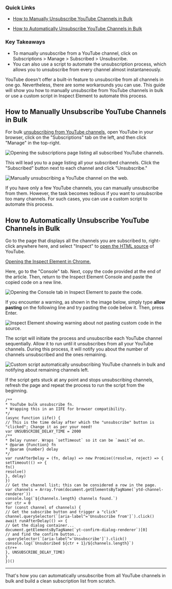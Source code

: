 ### Quick Links

*   [How to Manually Unsubscribe YouTube Channels in Bulk](#how-to-manually-unsubscribe-youtube-channels-in-bulk)
    

*   [How to Automatically Unsubscribe YouTube Channels in Bulk](#how-to-automatically-unsubscribe-youtube-channels-in-bulk)
    

### Key Takeaways

*   To manually unsubscribe from a YouTube channel, click on Subscriptions > Manage > Subscribed > Unsubscribe.
*   You can also use a script to automate the unsubscription process, which allows you to unsubscribe from every channel almost instantaneously.

YouTube doesn't offer a built-in feature to unsubscribe from all channels in one go. Nevertheless, there are some workarounds you can use. This guide will show you how to manually unsubscribe from YouTube channels in bulk or use a custom script in Inspect Element to automate this process.

How to Manually Unsubscribe YouTube Channels in Bulk
----------------------------------------------------

For bulk [unsubscribing from YouTube channels](https://www.howtogeek.com/677781/how-to-unsubscribe-from-a-youtube-channel/), open YouTube in your browser, click on the "Subscriptions" tab on the left, and then click "Manage" in the top-right.

![Opening the subscriptions page listing all subscribed YouTube channels.](https://static1.howtogeekimages.com/wordpress/wp-content/uploads/2023/12/1-opening-the-subscriptions-page-listing-all-subscribed-youtube-channels.jpg)

This will lead you to a page listing all your subscribed channels. Click the "Subscribed" button next to each channel and click "Unsubscribe."

![Manually unsubscribing a YouTube channel on the web.](https://static1.howtogeekimages.com/wordpress/wp-content/uploads/2023/12/2-manually-unsubscribing-a-youtube-channel-on-the-web.jpg)

If you have only a few YouTube channels, you can manually unsubscribe from them. However, the task becomes tedious if you want to unsubscribe too many channels. For such cases, you can use a custom script to automate this process.

How to Automatically Unsubscribe YouTube Channels in Bulk
---------------------------------------------------------

Go to the page that displays all the channels you are subscribed to, right-click anywhere here, and select "Inspect" to [open the HTML source](https://www.howtogeek.com/416108/how-to-view-the-html-source-in-google-chrome/) of YouTube.

[Opening the Inspect Element in Chrome.](https://static1.howtogeekimages.com/wordpress/wp-content/uploads/2023/12/3-opening-the-inspect-element-in-chrome.jpg)

Here, go to the "Console" tab. Next, copy the code provided at the end of the article. Then, return to the Inspect Element Console and paste the copied code on a new line.

![Opening the Console tab in Inspect Element to paste the code.](https://static1.howtogeekimages.com/wordpress/wp-content/uploads/2023/12/4-opening-the-console-tab-in-inspect-element-to-paste-the-code.jpg)

If you encounter a warning, as shown in the image below, simply type **allow pasting** on the following line and try pasting the code below it. Then, press Enter.

![Inspect Element showing warning about not pasting custom code in the source.](https://static1.howtogeekimages.com/wordpress/wp-content/uploads/2023/12/inspect-element-showing-warning-about-not-pasting-custom-code-in-the-source.jpg)

The script will initiate the process and unsubscribe each YouTube channel sequentially. Allow it to run until it unsubscribes from all your YouTube channels. During this process, it will notify you about the number of channels unsubscribed and the ones remaining.

![Custom script automatically unsubscribing YouTube channels in bulk and notifying about remaining channels left.](https://static1.howtogeekimages.com/wordpress/wp-content/uploads/2023/12/5-custom-script-automatically-unsubscribing-youtube-channels-in-bulk-and-notifying-about-remaining-channels-left.jpg)

If the script gets stuck at any point and stops unsubscribing channels, refresh the page and repeat the process to run the script from the beginning.

```
/**
* YouTube bulk unsubscribe fn.
* Wrapping this in an IIFE for browser compatibility.
*/
(async function iife() {
// This is the time delay after which the "unsubscribe" button is "clicked"; Change it as per your need!
var UNSUBSCRIBE_DELAY_TIME = 2000
/**
* Delay runner. Wraps `setTimeout` so it can be `await`ed on.
* @param {Function} fn
* @param {number} delay
*/
var runAfterDelay = (fn, delay) => new Promise((resolve, reject) => {
setTimeout(() => {
fn()
resolve()
}, delay)
})
// Get the channel list; this can be considered a row in the page.
var channels = Array.from(document.getElementsByTagName(`ytd-channel-renderer`))
console.log(`${channels.length} channels found.`)
var ctr = 0
for (const channel of channels) {
// Get the subscribe button and trigger a "click"
channel.querySelector(`[aria-label^='Unsubscribe from']`).click()
await runAfterDelay(() => {
// Get the dialog container...
document.getElementsByTagName(`yt-confirm-dialog-renderer`)[0]
// and find the confirm button...
.querySelector(`[aria-label^='Unsubscribe']`).click()
console.log(`Unsubsribed ${ctr + 1}/${channels.length}`)
ctr++
}, UNSUBSCRIBE_DELAY_TIME)
}
})()
```
    

* * *

That's how you can automatically unsubscribe from all YouTube channels in bulk and build a clean subscription list from scratch.
